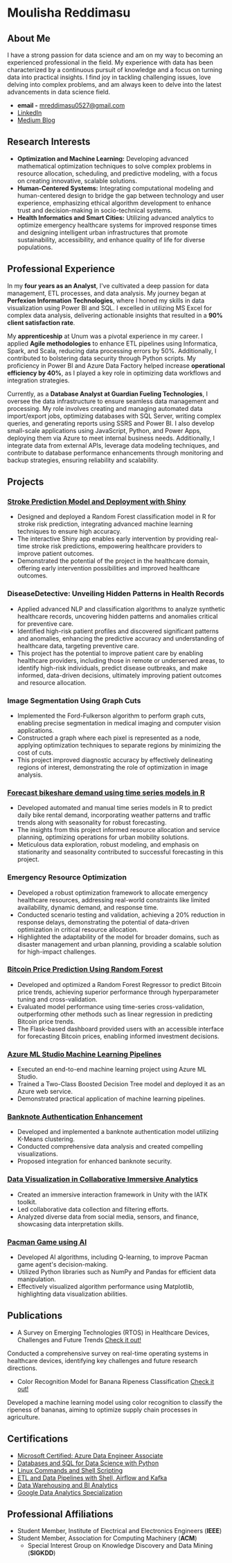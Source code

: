 
# Moulisha Reddimasu

## About Me

I have a strong passion for data science and am on my way to becoming an experienced professional in the field. My experience with data has been characterized by a continuous pursuit of knowledge and a focus on turning data into practical insights. I find joy in tackling challenging issues, love delving into complex problems, and am always keen to delve into the latest advancements in data science field.

- **email -** mreddimasu0527@gmail.com
- [LinkedIn](https://www.linkedin.com/in/moulisha-r-240679228/)
- [Medium Blog](https://medium.com/@rmoulisha)

## Research Interests

- **Optimization and Machine Learning:** Developing advanced mathematical optimization techniques to solve complex problems in resource allocation, scheduling, and predictive modeling, with a focus on creating innovative, scalable solutions.
- **Human-Centered Systems:** Integrating computational modeling and human-centered design to bridge the gap between technology and user experience, emphasizing ethical algorithm development to enhance trust and decision-making in socio-technical systems.
- **Health Informatics and Smart Cities:** Utilizing advanced analytics to optimize emergency healthcare systems for improved response times and designing intelligent urban infrastructures that promote sustainability, accessibility, and enhance quality of life for diverse populations.


## Professional Experience

In my **four years as an Analyst**, I've cultivated a deep passion for data management, ETL processes, and data analysis. My journey began at **Perfexion Information Technologies**, where I honed my skills in data visualization using Power BI and SQL. I excelled in utilizing MS Excel for complex data analysis, delivering actionable insights that resulted in a **90% client satisfaction rate**.

My **apprenticeship** at Unum was a pivotal experience in my career. I applied **Agile methodologies** to enhance ETL pipelines using Informatica, Spark, and Scala, reducing data processing errors by 50%. Additionally, I contributed to bolstering data security through Python scripts. My proficiency in Power BI and Azure Data Factory helped increase **operational efficiency by 40%**, as I played a key role in optimizing data workflows and integration strategies.

Currently, as a **Database Analyst at Guardian Fueling Technologies**, I oversee the data infrastructure to ensure seamless data management and processing. My role involves creating and managing automated data import/export jobs, optimizing databases with SQL Server, writing complex queries, and generating reports using SSRS and Power BI. I also develop small-scale applications using JavaScript, Python, and Power Apps, deploying them via Azure to meet internal business needs. Additionally, I integrate data from external APIs, leverage data modeling techniques, and contribute to database performance enhancements through monitoring and backup strategies, ensuring reliability and scalability.

## Projects

### [Stroke Prediction Model and Deployment with Shiny](https://www.dropbox.com/scl/fi/3dtvuexqvhopdfrbvt7ke/Store_prediction_model.pdf?rlkey=sfg0ewecb7g05okwevy0140wb&dl=0)

- Designed and deployed a Random Forest classification model in R for stroke risk prediction, integrating advanced machine learning techniques to ensure high accuracy.
- The interactive Shiny app enables early intervention by providing real-time stroke risk predictions, empowering healthcare providers to improve patient outcomes.
- Demonstrated the potential of the project in the healthcare domain, offering early intervention possibilities and improved healthcare outcomes.

### DiseaseDetective: Unveiling Hidden Patterns in Health Records

- Applied advanced NLP and classification algorithms to analyze synthetic healthcare records, uncovering hidden patterns and anomalies critical for preventive care.
- Identified high-risk patient profiles and discovered significant patterns and anomalies, enhancing the predictive accuracy and understanding of healthcare data, targeting preventive care.
- This project has the potential to improve patient care by enabling healthcare providers, including those in remote or underserved areas, to identify high-risk individuals, predict disease outbreaks, and make informed, data-driven decisions, ultimately improving patient outcomes and resource allocation.

### Image Segmentation Using Graph Cuts

- Implemented the Ford-Fulkerson algorithm to perform graph cuts, enabling precise segmentation in medical imaging and computer vision applications.
- Constructed a graph where each pixel is represented as a node, applying optimization techniques to separate regions by minimizing the cost of cuts.
- This project improved diagnostic accuracy by effectively delineating regions of interest, demonstrating the role of optimization in image analysis.
  
### [Forecast bikeshare demand using time series models in R](https://www.dropbox.com/scl/fi/2xdmje55yb71pwtyf1g80/Forecast_bikeshare_demand.pdf?rlkey=hsehc5gv9rp4ealvuearsuqv6&st=zutthys2&dl=0)

- Developed automated and manual time series models in R to predict daily bike rental demand, incorporating weather patterns and traffic trends along with seasonality for robust forecasting.
- The insights from this project informed resource allocation and service planning, optimizing operations for urban mobility solutions.
- Meticulous data exploration, robust modeling, and emphasis on stationarity and seasonality contributed to successful forecasting in this project.

### Emergency Resource Optimization

- Developed a robust optimization framework to allocate emergency healthcare resources, addressing real-world constraints like limited availability, dynamic demand, and response time.
- Conducted scenario testing and validation, achieving a 20% reduction in response delays, demonstrating the potential of data-driven optimization in critical resource allocation.
- Highlighted the adaptability of the model for broader domains, such as disaster management and urban planning, providing a scalable solution for high-impact challenges.

### [Bitcoin Price Prediction Using Random Forest](https://www.dropbox.com/scl/fi/6du2c6hge41cvyx7n4xxw/Team_10-SOC_Final_Project_Report.pdf?rlkey=bcyakprhi4bq2njhiqtq9jxaa&st=tvwqvpdl&dl=0)

- Developed and optimized a Random Forest Regressor to predict Bitcoin price trends, achieving superior performance through hyperparameter tuning and cross-validation.
- Evaluated model performance using time-series cross-validation, outperforming other methods such as linear regression in predicting Bitcoin price trends.
- The Flask-based dashboard provided users with an accessible interface for forecasting Bitcoin prices, enabling informed investment decisions.
  
### [Azure ML Studio Machine Learning Pipelines](https://www.dropbox.com/scl/fi/84rdeelygwfwtrgqqthg9/Machine-Learning-Pipeline-with-Azure-ML-Studio.pdf?rlkey=4d0usa3ig5hk9w595gq0qlb9f&dl=0) 

- Executed an end-to-end machine learning project using Azure ML Studio.
- Trained a Two-Class Boosted Decision Tree model and deployed it as an Azure web service.
- Demonstrated practical application of machine learning pipelines.

### [Banknote Authentication Enhancement](https://www.dropbox.com/scl/fi/v3ge13mfkbjdahlfp7sk4/BankNote-Authentication.pdf?rlkey=ukbsqic6ej59vc3g3pzy58ei2&dl=0)

- Developed and implemented a banknote authentication model utilizing K-Means clustering.
- Conducted comprehensive data analysis and created compelling visualizations.
- Proposed integration for enhanced banknote security.

### [Data Visualization in Collaborative Immersive Analytics](https://www.dropbox.com/scl/fi/0fq0r7tpqkoxt7pfma8yg/Collaborative-Imeersive-Analytics.pdf?rlkey=ot3q0gscxo3lqslg031af9zh9&dl=0)

- Created an immersive interaction framework in Unity with the IATK toolkit.
- Led collaborative data collection and filtering efforts.
- Analyzed diverse data from social media, sensors, and finance, showcasing data interpretation skills.

### [Pacman Game using AI](https://www.dropbox.com/scl/fi/wj7mpidwo8xvjfo99nt2t/Pacman-Game-using-AI.pdf?rlkey=e6y3jkh7arlix9sfcrry2ybua&dl=0)

- Developed AI algorithms, including Q-learning, to improve Pacman game agent's decision-making.
- Utilized Python libraries such as NumPy and Pandas for efficient data manipulation.
- Effectively visualized algorithm performance using Matplotlib, highlighting data visualization abilities.


## Publications

- A Survey on Emerging Technologies (RTOS) in Healthcare Devices, Challenges and Future Trends [Check it out!](https://www.dropbox.com/scl/fi/cngsnj448q72v7o4c1667/Survey_Paper_Final.pdf?rlkey=tdoo5dyv1lumvs80040ne172r&dl=0)

Conducted a comprehensive survey on real-time operating systems in healthcare devices, identifying key challenges and future research directions.
  
- Color Recognition Model for Banana Ripeness Classification [Check it out!](https://www.dropbox.com/scl/fi/268f50x5fieqh8l3ukytq/color_recgonition.pdf?rlkey=t90nhk08m4rs8qu47k99d1wyy&dl=0)

Developed a machine learning model using color recognition to classify the ripeness of bananas, aiming to optimize supply chain processes in agriculture.

## Certifications

- [Microsoft Certified: Azure Data Engineer Associate ](https://learn.microsoft.com/en-us/users/moulishareddimasu-7355/credentials/7244503b053dee33?ref=https%3A%2F%2Fwww.linkedin.com%2F)
- [Databases and SQL for Data Science with Python](https://coursera.org/verify/47S38TRTTLQB)
- [Linux Commands and Shell Scripting](https://coursera.org/verify/2H9BKNDDYKZW)
- [ETL and Data Pipelines with Shell, Airflow and Kafka](https://coursera.org/verify/AX8XLNZA6D8B)
- [Data Warehousing and BI Analytics](https://coursera.org/verify/SXXW8RGJP4ZV)
- [Google Data Analytics Specialization](https://www.coursera.org/account/accomplishments/specialization/certificate/DH6ZYPLW9BRH)

## Professional Affiliations

- Student Member, Institute of Electrical and Electronics Engineers (**IEEE**)
- Student Member, Association for Computing Machinery (**ACM**)
    - Special Interest Group on Knowledge Discovery and Data Mining (**SIGKDD**)
